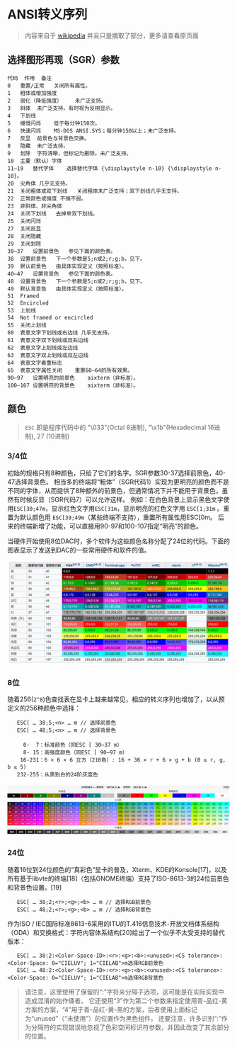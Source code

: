 # ANSI转义序列

> 内容来自于 [wikipedia](https://zh.wikipedia.org/wiki/ANSI转义序列) 并且只是摘取了部分，更多请查看原页面

## 选择图形再现（SGR）参数

```text
代码	作用	备注
0	重置/正常	关闭所有属性。
1	粗体或增加强度	
2	弱化（降低强度）	未广泛支持。
3	斜体	未广泛支持。有时视为反相显示。
4	下划线	
5	缓慢闪烁	低于每分钟150次。
6	快速闪烁	MS-DOS ANSI.SYS；每分钟150以上；未广泛支持。
7	反显	前景色与背景色交换。
8	隐藏	未广泛支持。
9	划除	字符清晰，但标记为删除。未广泛支持。
10	主要（默认）字体	
11–19	替代字体	选择替代字体 {\displaystyle n-10} {\displaystyle n-10}。
20	尖角体	几乎无支持。
21	关闭粗体或双下划线	关闭粗体未广泛支持；双下划线几乎无支持。
22	正常颜色或强度	不强不弱。
23	非斜体、非尖角体	
24	关闭下划线	去掉单双下划线。
25	关闭闪烁	
27	关闭反显	
28	关闭隐藏	
29	关闭划除	
30–37	设置前景色	参见下面的颜色表。
38	设置前景色	下一个参数是5;n或2;r;g;b，见下。
39	默认前景色	由具体实现定义（按照标准）。
40–47	设置背景色	参见下面的颜色表。
48	设置背景色	下一个参数是5;n或2;r;g;b，见下。
49	默认背景色	由具体实现定义（按照标准）。
51	Framed	
52	Encircled	
53	上划线	
54	Not framed or encircled	
55	关闭上划线	
60	表意文字下划线或右边线	几乎无支持。
61	表意文字双下划线或双右边线
62	表意文字上划线或左边线
63	表意文字双上划线或双左边线
64	表意文字着重标志
65	表意文字属性关闭	重置60–64的所有效果。
90–97	设置明亮的前景色	aixterm（非标准）。
100–107	设置明亮的背景色	aixterm（非标准）。
```

## 颜色

> `ESC` 即是程序代码中的 "\033"(Octal 8进制), "\x1b"(Hexadecimal 16进制), 27 (10进制)

### 3/4位

初始的规格只有8种颜色，只给了它们的名字。SGR参数30-37选择前景色，40-47选择背景色。
相当多的终端将“粗体”（SGR代码1）实现为更明亮的颜色而不是不同的字体，从而提供了8种额外的前景色，但通常情况下并不能用于背景色，虽然有时候反显（SGR代码7）可以允许这样。
例如：在白色背景上显示黑色文字使用`ESC[30;47m`，显示红色文字用`ESC[31m`，显示明亮的红色文字用 `ESC[1;31m` 。重置为默认颜色用 `ESC[39;49m`（某些终端不支持），重置所有属性用ESC[0m。
后来的终端新增了功能，可以直接用90-97和100-107指定“明亮”的颜色。

当硬件开始使用8位DAC时，多个软件为这些颜色名称分配了24位的代码。下面的图表显示了发送到DAC的一些常用硬件和软件的值。

![cmd-term-colors](4bit-colors.jpg)

### 8位

随着256(`2^8`)色查找表在显卡上越来越常见，相应的转义序列也增加了，以从预定义的256种颜色中选择：

```text
   ESC[ … 38;5;<n> … m // 选择前景色
   ESC[ … 48;5;<n> … m // 选择背景色
   
     0-  7：标准颜色（同ESC [ 30–37 m）
     8- 15：高强度颜色（同ESC [ 90–97 m）
    16-231：6 × 6 × 6 立方（216色）: 16 + 36 × r + 6 × g + b (0 ≤ r, g, b ≤ 5)
   232-255：从黑到白的24阶灰度色
```

![8-byte-colors](8bit-colors.jpg)

### 24位

随着16位到24位颜色的“真彩色”显卡的普及，Xterm、KDE的Konsole[17]，以及所有基于libvte的终端[18]（包括GNOME终端）支持了ISO-8613-3的24位前景色和背景色设置。[19]

```text
   ESC[ … 38;2;<r>;<g>;<b> … m // 选择RGB前景色
   ESC[ … 48;2;<r>;<g>;<b> … m // 选择RGB背景色
```

作为ISO / IEC国际标准8613-6采用的ITU的T.416信息技术-开放文档体系结构（ODA）和交换格式：字符内容体系结构[20]给出了一个似乎不太受支持的替代版本：

```text
   ESC[ … 38:2:<Color-Space-ID>:<r>:<g>:<b>:<unused>:<CS tolerance>:<Color-Space: 0="CIELUV"; 1="CIELAB">m选择RGB前景色
   ESC[ … 48:2:<Color-Space-ID>:<r>:<g>:<b>:<unused>:<CS tolerance>:<Color-Space: 0="CIELUV"; 1="CIELAB">m选择RGB背景色
```

> 请注意，这里使用了保留的“:”字符来分隔子选项，这可能是在实际实现中造成混淆的始作俑者。
它还使用“3”作为第二个参数来指定使用青-品红-黄方案的方案，“4”用于青-品红-黄-黑的方案，后者使用上面标记为“unused”（“未使用”）的位置作为黑色组件。
还要注意，许多识别“:”作为分隔符的实现错误地忽视了色彩空间标识符参数，并因此改变了其余部分的位置。
